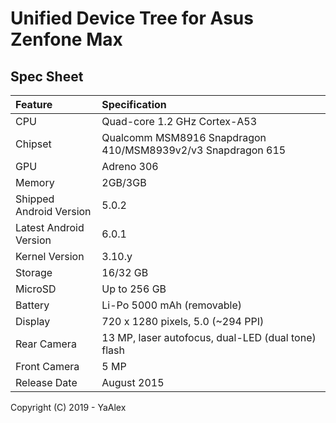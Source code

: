 # Unified Device Tree for Asus Zenfone Max

## Spec Sheet

| Feature                 | Specification                                               |
| :---------------------- | :-------------------------------------------------          |
| CPU                     | Quad-core 1.2 GHz Cortex-A53                                |
| Chipset                 | Qualcomm MSM8916 Snapdragon 410/MSM8939v2/v3 Snapdragon 615 |
| GPU                     | Adreno 306                                                  |
| Memory                  | 2GB/3GB                                                     |
| Shipped Android Version | 5.0.2                                                       |
| Latest Android Version  | 6.0.1                                                       |
| Kernel Version          | 3.10.y                                                      |
| Storage                 | 16/32 GB                                                    |
| MicroSD                 | Up to 256 GB                                                |
| Battery                 | Li-Po 5000 mAh (removable)                                  |
| Display                 | 720 x 1280 pixels, 5.0 (~294 PPI)                           |
| Rear Camera             | 13 MP, laser autofocus, dual-LED (dual tone) flash          |
| Front Camera            | 5 MP                                                        |
| Release Date            | August 2015                                                 |


Copyright (C) 2019 - YaAlex
